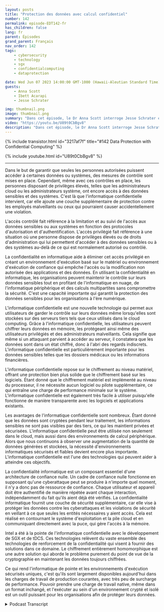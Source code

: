 ```yaml
---
layout: posts
title: "Protection des données avec calcul confidentiel"
number: 142
permalink: episode-EDT142-fr
has_children: false
lang: fr
parent: Épisodes
grand_parent: Français
nav_order: 142
tags:
    - cybersecurity
    - technology
    - sgx
    - confidentialcomputing
    - dataprotection

date: Wed Jun 07 2023 14:00:00 GMT-1000 (Hawaii-Aleutian Standard Time)
guests:
    - Anna Scott
    - Ibett Acarapi
    - Jesse Schrater

img: thumbnail.png
image: thumbnail.png
summary: "Dans cet épisode, le Dr Anna Scott interroge Jesse Schrater et Ibett Acarapi sur la manière de protéger les données à l'aide de la confidentialité informatique."
video: "https://youtu.be/U89t0CbBgv8"
description: "Dans cet épisode, le Dr Anna Scott interroge Jesse Schrater et Ibett Acarapi sur la manière de protéger les données à l'aide de la confidentialité informatique."
---
```


<div>
{% include transistor.html id="3217af7f" title="#142 Data Protection with Confidential Computing" %}

{% include youtube.html id="U89t0CbBgv8" %}
</div>

---

Dans le but de garantir que seules les personnes autorisées puissent accéder à certaines données ou systèmes, des mesures de contrôle sont mises en place. Cependant, même avec ces contrôles en place, les personnes disposant de privilèges élevés, telles que les administrateurs cloud ou les administrateurs système, ont encore accès à des données sensibles et des systèmes. C'est là que l'informatique confidentielle intervient, car elle ajoute une couche supplémentaire de protection contre les employés malveillants ou ceux qui pourraient causer accidentellement une violation.

L'accès contrôlé fait référence à la limitation et au suivi de l'accès aux données sensibles ou aux systèmes en fonction des protocoles d'autorisation et d'authentification. L'accès privilégié fait référence à une situation où une personne dispose de privilèges élevés ou de droits d'administration qui lui permettent d'accéder à des données sensibles ou à des systèmes au-delà de ce qui est normalement autorisé ou contrôlé.

La confidentialité en informatique aide à éliminer cet accès privilégié en créant un environnement d'exécution basé sur le matériel ou environnement d'exécution de confiance qui empêche l'accès ou la modification non autorisée des applications et des données. En utilisant la confidentialité en informatique, les organisations peuvent maintenir le contrôle sur leurs données sensibles tout en profitant de l'informatique en nuage, de l'informatique périphérique et des calculs multipartites sans compromettre la sécurité. C'est une capacité importante qui garantit la protection des données sensibles pour les organisations à l'ère numérique.

L'informatique confidentielle est une nouvelle technologie qui permet aux utilisateurs de garder le contrôle sur leurs données même lorsqu'elles sont stockées sur des serveurs tiers tels que ceux utilisés dans le cloud computing. Grâce à l'informatique confidentielle, les utilisateurs peuvent chiffrer leurs données en mémoire, les protégeant ainsi même des utilisateurs privilégiés et des administrateurs malveillants. Cela signifie que même si un attaquant parvient à accéder au serveur, il constatera que les données sont dans un état chiffré, donc à l'abri des regards indiscrets. L'informatique confidentielle est particulièrement importante pour les données sensibles telles que les dossiers médicaux ou les informations financières.

L'informatique confidentielle repose sur le chiffrement au niveau matériel, offrant une protection bien plus solide que le chiffrement basé sur les logiciels. Étant donné que le chiffrement matériel est implémenté au niveau du processeur, il ne nécessite aucun logiciel ou pilote supplémentaire, ce qui entraîne une charge de performance minimale sur le système. L'informatique confidentielle est également très facile à utiliser puisqu'elle fonctionne de manière transparente avec les logiciels et applications existants.

Les avantages de l'informatique confidentielle sont nombreux. Étant donné que les données sont cryptées pendant leur traitement, les informations sensibles ne sont pas visibles par des tiers, ce qui les maintient privées et sécurisées. L'informatique confidentielle peut être utilisée non seulement dans le cloud, mais aussi dans des environnements de calcul périphérique. Alors que nous continuons à observer une augmentation de la quantité de données générées et stockées, la nécessité d'environnements informatiques sécurisés et fiables devient encore plus importante. L'informatique confidentielle est l'une des technologies qui peuvent aider à atteindre ces objectifs.

La confidentialité informatique est un composant essentiel d'une architecture de confiance nulle. Un cadre de confiance nulle fonctionne en supposant qu'une cyberattaque peut se produire à n'importe quel moment, il n'y a donc pas de ressource de confiance. Chaque utilisateur et appareil doit être authentifié de manière répétée avant chaque interaction, indépendamment du fait qu'ils aient déjà été vérifiés. La confidentialité informatique fournit une couche de sécurité supplémentaire, car elle vise à protéger les données contre les cyberattaques et les violations de sécurité en veillant à ce que seules les entités nécessaires y aient accès. Cela est réalisé en contournant le système d'exploitation et la pile cloud et en communiquant directement avec la puce, qui gère l'accès à la mémoire.

Intel a été à la pointe de l'informatique confidentielle avec le développement de SGX et de tDCS. Ces technologies relèvent du vaste ensemble des technologies de renforcement de la confidentialité qui visent à fournir des solutions dans ce domaine. Le chiffrement entièrement homomorphique est une autre solution qui aborde le problème purement du point de vue de la cryptographie en maintenant les données toujours chiffrées.

Ce qui rend l'informatique de pointe et les environnements d'exécution sécurisés uniques, c'est qu'ils sont largement disponibles aujourd'hui dans les charges de travail de production courantes, avec très peu de surcharge de performance. Pouvoir prendre une charge de travail native, même dans un format inchangé, et l'exécuter au sein d'un environnement crypté et isolé est un outil puissant pour les organisations afin de protéger leurs données.



<details>
<summary> Podcast Transcript </summary>

<p></p>

</details>
